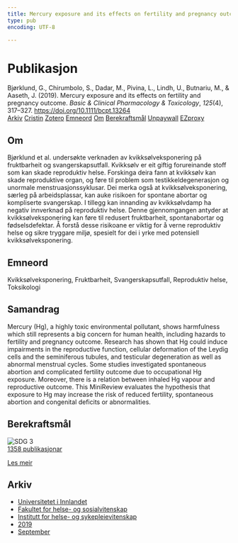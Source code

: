```yaml
---
title: Mercury exposure and its effects on fertility and pregnancy outcome
type: pub
encoding: UTF-8

---
```

<h1>Publikasjon</h1>
<article id="csl-bib-container-4PAKU3UP" class="csl-bib-container">
  <div class="csl-bib-body"> <div class="csl-entry">Bjørklund, G., Chirumbolo, S., Dadar, M., Pivina, L., Lindh, U., Butnariu, M., &#38; Aaseth, J. (2019). Mercury exposure and its effects on fertility and pregnancy outcome. <i>Basic &#38; Clinical Pharmacology &#38; Toxicology</i>, <i>125</i>(4), 317–327. <a href="https://doi.org/10.1111/bcpt.13264">https://doi.org/10.1111/bcpt.13264</a></div> </div>
  <div class="csl-bib-buttons">
    <a href="#taxonomy-article-4PAKU3UP" alt="archive" class="csl-bib-button">Arkiv</a>
    <a href="https://app.cristin.no/results/show.jsf?id=1721911" alt="Cristin" class="csl-bib-button">Cristin</a>
    <a href="http://zotero.org/groups/5881554/items/4PAKU3UP" alt="Zotero" class="csl-bib-button">Zotero</a>
    <a href="#keywords-article-4PAKU3UP" alt="keywords" class="csl-bib-button">Emneord</a>
    <a href="#about-article-4PAKU3UP" alt="about_pub" class="csl-bib-button">Om</a>
    <a href="#sdg-article-4PAKU3UP" alt="sdg" class="csl-bib-button">Berekraftsmål</a>
    <a href="https://onlinelibrary.wiley.com/doi/pdfdirect/10.1111/bcpt.13264" alt="Unpaywall" class="csl-bib-button">Unpaywall</a>
    <a href="https://onlinelibrary.wiley.com/doi/pdfdirect/10.1111/bcpt.13264" alt="EZproxy" class="csl-bib-button">EZproxy</a>
  </div>
  <div id="csl-bib-meta-container-4PAKU3UP"></div>
</article>
<div id="csl-bib-meta-4PAKU3UP" class="csl-bib-meta">
  <article id="about-article-4PAKU3UP" class="about_pub-article">
    <h1>Om</h1>
    Bjørklund et al. undersøkte verknaden av kvikksølveksponering på fruktbarheit og svangerskapsutfall. Kvikksølv er eit giftig forureinande stoff som kan skade reproduktiv helse. Forskinga deira fann at kvikksølv kan skade reproduktive organ, og føre til problem som testikkeldegenerasjon og unormale menstruasjonssyklusar. Dei merka også at kvikksølveksponering, særleg på arbeidsplassar, kan auke risikoen for spontane abortar og kompliserte svangerskap. I tillegg kan innanding av kvikksølvdamp ha negativ innverknad på reproduktiv helse. Denne gjennomgangen antyder at kvikksølveksponering kan føre til redusert fruktbarheit, spontanabortar og fødselsdefektar. Å forstå desse risikoane er viktig for å verne reproduktiv helse og sikre tryggare miljø, spesielt for dei i yrke med potensiell kvikksølveksponering.
  </article>
  <article id="keywords-article-4PAKU3UP" class="keywords-article">
    <h1>Emneord</h1>
    Kvikksølveksponering, Fruktbarheit, Svangerskapsutfall, Reproduktiv helse, Toksikologi
  </article>
  <article id="abstract-article-4PAKU3UP" class="abstract-article">
    <h1>Samandrag</h1>
    Mercury (Hg), a highly toxic environmental pollutant, shows harmfulness which still represents a big concern for human health, including hazards to fertility and pregnancy outcome. Research has shown that Hg could induce impairments in the reproductive function, cellular deformation of the Leydig cells and the seminiferous tubules, and testicular degeneration as well as abnormal menstrual cycles. Some studies investigated spontaneous abortion and complicated fertility outcome due to occupational Hg exposure. Moreover, there is a relation between inhaled Hg vapour and reproductive outcome. This MiniReview evaluates the hypothesis that exposure to Hg may increase the risk of reduced fertility, spontaneous abortion and congenital deficits or abnormalities.
  </article>
  <article id="sdg-article-4PAKU3UP" class="sdg-article">
    <h1>Berekraftsmål</h1>
    <div class="sdg-container"><div id="sdg3" class="sdg">
        <img src="{{< params subfolder >}}images/sdg/sdg03_nn.png" class="image" alt="SDG 3">
        <div class="sdg-overlay">
          <a href="/nn/archive/?key=?sdg=3#archive" class="sdg-publication-count"><span>1358</span> publikasjonar</a>
          <p><a href="https://fn.no/om-fn/fns-baerekraftsmaal/god-helse-og-livskvalitet?lang=nno-NO" class="sdg-read-more">Les meir</a></p>
        </div>
      </div></div>
  </article>
  <article id="taxonomy-article-4PAKU3UP" class="taxonomy-article">
    <h1>Arkiv</h1>
    <ul>
      <li>
        <a href="/nn/archive/?key=3DCRN523">Universitetet i Innlandet</a>
      </li>
      <li>
        <a href="/nn/archive/?key=IDKFS3MX">Fakultet for helse- og sosialvitenskap</a>
      </li>
      <li>
        <a href="/nn/archive/?key=GTV4ECMZ">Institutt for helse- og sykepleievitenskap</a>
      </li>
      <li>
        <a href="/nn/archive/?key=E7THIEEM">2019</a>
      </li>
      <li>
        <a href="/nn/archive/?key=6QF6KLCL">September</a>
      </li>
    </ul>
  </article>
</div>
